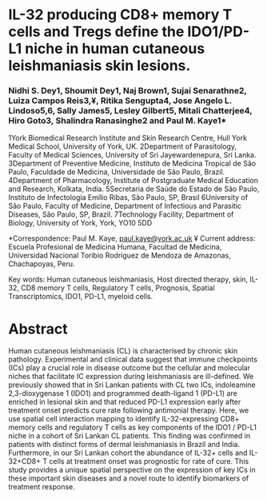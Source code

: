 # IL-32 producing CD8+ memory T cells and Tregs define the IDO1/PD-L1 niche in human cutaneous leishmaniasis skin lesions.

### Nidhi S. Dey1, Shoumit Dey1, Naj Brown1, Sujai Senarathne2, Luiza Campos Reis3,¥, Ritika Sengupta4, Jose Angelo L. Lindoso5,6, Sally James5, Lesley Gilbert5, Mitali Chatterjee4, Hiro Goto3, Shalindra Ranasinghe2 and Paul M. Kaye1*

1York Biomedical Research Institute and Skin Research Centre, Hull York Medical School, University of York, UK.
2Department of Parasitology, Faculty of Medical Sciences, University of Sri Jayewardenepura, Sri Lanka.
3Department of Preventive Medicine, Instituto de Medicina Tropical de São Paulo, Faculdade de Medicina, Universidade de São Paulo, Brazil.
4Department of Pharmacology, Institute of Postgraduate Medical Education and Research, Kolkata, India. 
5Secretaria de Saúde do Estado de São Paulo, Instituto de Infectologia Emílio Ribas, São Paulo, SP, Brasil 
6University of São Paulo, Faculty of Medicine, Department of Infectious and Parasitic Diseases, São Paulo, SP, Brazil.
7Technology Facility, Department of Biology, University of York, York, YO10 5DD

*Correspondence:  Paul M. Kaye, paul.kaye@york.ac.uk
¥ Current address: Escuela Profesional de Medicina Humana, Facultad de Medicina, Universidad Nacional Toribio Rodríguez de Mendoza de Amazonas, Chachapoyas, Peru.

Key words: Human cutaneous leishmaniasis, Host directed therapy, skin, IL-32, CD8 memory T cells, Regulatory T cells, Prognosis, Spatial Transcriptomics, IDO1, PD-L1, myeloid cells.

# Abstract

Human cutaneous leishmaniasis (CL) is characterised by chronic skin pathology.  Experimental and clinical data suggest that immune checkpoints (ICs) play a crucial role in disease outcome but the cellular and molecular niches that facilitate IC expression during leishmaniasis are ill-defined.   We previously showed that in Sri Lankan patients with CL two ICs, indoleamine 2,3-dioxygenase 1 (IDO1) and programmed death-ligand 1 (PD-L1) are enriched in lesional skin and that reduced PD-L1 expression early after treatment onset predicts cure rate following antimonial therapy.  Here, we use spatial cell interaction mapping to identify IL-32-expressing CD8+ memory cells and regulatory T cells as key components of the IDO1 / PD-L1 niche in a cohort of Sri Lankan CL patients.  This finding was confirmed in patients with distinct forms of dermal leishmaniasis in Brazil and India.  Furthermore, in our Sri Lankan cohort the abundance of IL-32+ cells and IL-32+CD8+ T cells at treatment onset was prognostic for rate of cure.  This study provides a unique spatial perspective on the expression of key ICs in these important skin diseases and a novel route to identify biomarkers of treatment response.  

